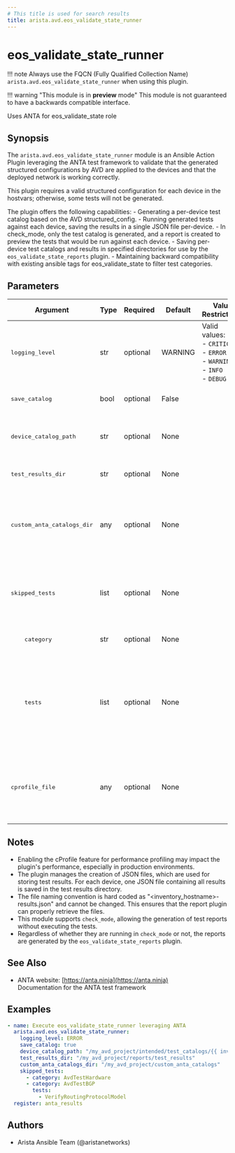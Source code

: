 ```yaml
---
# This title is used for search results
title: arista.avd.eos_validate_state_runner
---
```

<!--
  ~ Copyright (c) 2023-2024 Arista Networks, Inc.
  ~ Use of this source code is governed by the Apache License 2.0
  ~ that can be found in the LICENSE file.
  -->

# eos_validate_state_runner

!!! note
    Always use the FQCN (Fully Qualified Collection Name) `arista.avd.eos_validate_state_runner` when using this plugin.

!!! warning "This module is in **preview** mode"
    This module is not guaranteed to have a backwards compatible interface.

Uses ANTA for eos_validate_state role

## Synopsis

The `arista.avd.eos_validate_state_runner` module is an Ansible Action Plugin leveraging the ANTA test framework to validate that the generated structured configurations by AVD are applied to the devices and that the deployed network is working correctly.

This plugin requires a valid structured configuration for each device in the hostvars; otherwise, some tests will not be generated.

The plugin offers the following capabilities:
    - Generating a per-device test catalog based on the AVD structured_config.
    - Running generated tests against each device, saving the results in a single JSON file per-device.
    - In check_mode, only the test catalog is generated, and a report is created to preview the tests that would be run against each device.
    - Saving per-device test catalogs and results in specified directories for use by the `eos_validate_state_reports` plugin.
    - Maintaining backward compatibility with existing ansible tags for eos_validate_state to filter test categories.

## Parameters

| Argument | Type | Required | Default | Value Restrictions | Description |
| -------- | ---- | -------- | ------- | ------------------ | ----------- |
| <samp>logging_level</samp> | str | optional | WARNING | Valid values:<br>- <code>CRITICAL</code><br>- <code>ERROR</code><br>- <code>WARNING</code><br>- <code>INFO</code><br>- <code>DEBUG</code> | Sets the log level for the ANTA library. Defaults to &#34;WARNING&#34; if not specified. |
| <samp>save_catalog</samp> | bool | optional | False |  | Indicates whether to save the test catalog for each device. |
| <samp>device_catalog_path</samp> | str | optional | None |  | The absolute path where the device test catalog will be saved.<br>Required if `save_catalog` is set to `True`. |
| <samp>test_results_dir</samp> | str | optional | None |  | The directory where the test results JSON file for each host will be saved. |
| <samp>custom_anta_catalogs_dir</samp> | any | optional | None |  | The directory where custom ANTA test catalogs are stored.<br>Files must be named after the device hostname or the Ansible group name and have a `.yml` or `.yaml` extension. |
| <samp>skipped_tests</samp> | list | optional | None |  | A list of dictionaries specifying categories and, optionally, tests to skip.<br>Each dictionary must have a key `category` and can optionally include a `tests` key. |
| <samp>&nbsp;&nbsp;&nbsp;&nbsp;category</samp> | str | optional | None |  | The name of an AvdTest category (e.g., `AvdTestHardware`). |
| <samp>&nbsp;&nbsp;&nbsp;&nbsp;tests</samp> | list | optional | None |  | An optional list of specific tests in the category to skip (e.g., `VerifyRoutingProtocolModel` in `AvdTestBGP`).<br>If not specified, all tests in the category are considered.<br>For a complete list of available tests, see [link to the test list](https://avd.sh/en/stable/roles/eos_validate_state/ANTA-Preview.html#test-categories). |
| <samp>cprofile_file</samp> | any | optional | None |  | The filename for storing cProfile data, useful for debugging performance issues.<br>Be aware that enabling cProfile can affect performance, so use it only for troubleshooting. |

## Notes

- Enabling the cProfile feature for performance profiling may impact the plugin&#39;s performance, especially in production environments.
- The plugin manages the creation of JSON files, which are used for storing test results. For each device, one JSON file containing all results is saved in the test results directory.
- The file naming convention is hard coded as &#34;&lt;inventory_hostname&gt;-results.json&#34; and cannot be changed. This ensures that the report plugin can properly retrieve the files.
- This module supports `check_mode`, allowing the generation of test reports without executing the tests.
- Regardless of whether they are running in `check_mode` or not, the reports are generated by the `eos_validate_state_reports` plugin.

## See Also

- ANTA website: [https://anta.ninja](https://anta.ninja)<br>Documentation for the ANTA test framework

## Examples

```yaml
- name: Execute eos_validate_state_runner leveraging ANTA
  arista.avd.eos_validate_state_runner:
    logging_level: ERROR
    save_catalog: true
    device_catalog_path: "/my_avd_project/intended/test_catalogs/{{ inventory_hostname }}-catalog.yml"
    test_results_dir: "/my_avd_project/reports/test_results"
    custom_anta_catalogs_dir: "/my_avd_project/custom_anta_catalogs"
    skipped_tests:
      - category: AvdTestHardware
      - category: AvdTestBGP
        tests:
          - VerifyRoutingProtocolModel
  register: anta_results
```

## Authors

- Arista Ansible Team (@aristanetworks)
